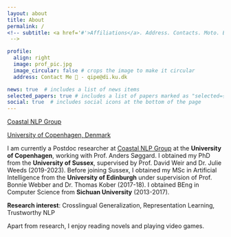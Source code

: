 ```yaml
---
layout: about
title: About
permalink: /
<!-- subtitle: <a href='#'>Affiliations</a>. Address. Contacts. Moto. Etc.
 -->

profile:
  align: right
  image: prof_pic.jpg
  image_circular: false # crops the image to make it circular
  address: Contact Me 🔎 - qipe@di.ku.dk

news: true  # includes a list of news items
selected_papers: true # includes a list of papers marked as "selected={true}"
social: true  # includes social icons at the bottom of the page
---
```

[Coastal NLP Group](https://coastalcph.github.io/)

[University of Copenhagen, Denmark](https://di.ku.dk/english/)

<!-- Contact: qipe@di.ku.dk -->

I am currently a Postdoc researcher at [Coastal NLP Group](https://coastalcph.github.io/) at the **University of Copenhagen**, working with Prof. Anders Søggard. I obtained my PhD from the **University of Sussex**, supervised by Prof. David Weir and Dr. Julie Weeds (2019-2023). Before joining Sussex, I obtained my MSc in Artificial Intelligence from the **University of Edinburgh** under supervision of Prof. Bonnie Webber and Dr. Thomas Kober (2017-18). I obtained BEng in Computer Science from **Sichuan University** (2013-2017). 

**Research interest**: Crosslingual Generalization, Representation Learning, Trustworthy NLP

Apart from research, I enjoy reading novels and playing video games.

<!-- Write your biography here. Tell the world about yourself. Link to your favorite [subreddit](http://reddit.com). You can put a picture in, too. The code is already in, just name your picture `prof_pic.jpg` and put it in the `img/` folder. -->

<!-- Put your address / P.O. box / other info right below your picture. You can also disable any these elements by editing `profile` property of the YAML header of your `_pages/about.md`. Edit `_bibliography/papers.bib` and Jekyll will render your [publications page](/al-folio/publications/) automatically.
 -->
<!-- Link to your social media connections, too. This theme is set up to use [Font Awesome icons](http://fortawesome.github.io/Font-Awesome/) and [Academicons](https://jpswalsh.github.io/academicons/), like the ones below. Add your Facebook, Twitter, LinkedIn, Google Scholar, or just disable all of them.
 -->